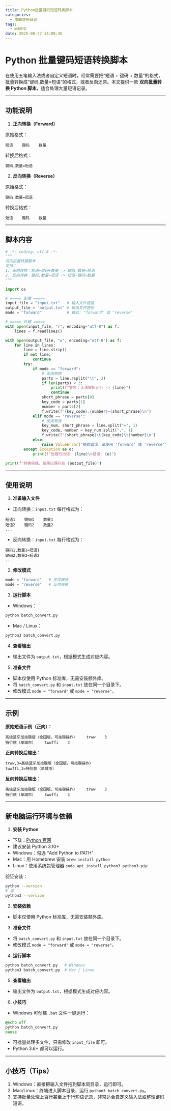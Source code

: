 ```yaml
---
title: Python批量键码短语转换脚本
categories:
  - 电脑使用日记
tags:
  - md命令
date: 2025-08-27 14:09:45
---
```


# Python 批量键码短语转换脚本

在使用五笔输入法或者自定义短语时，经常需要把“短语 + 键码 + 数量”的格式，批量转换成“键码,数量=短语”的格式，或者反向还原。本文提供一款 **双向批量转换 Python 脚本**，适合处理大量短语记录。

---

## 功能说明

1. **正向转换（Forward）**

原始格式：

```
短语    键码    数量
```

转换后格式：

```
键码,数量=短语
```

2. **反向转换（Reverse）**

原始格式：

```
键码,数量=短语
```

转换后格式：

```
短语    键码    数量
```

---

## 脚本内容

```python
# -*- coding: utf-8 -*-
"""
双向批量转换脚本
支持：
1. 正向转换：短语+键码+数量 -> 键码,数量=短语
2. 反向转换：键码,数量=短语 -> 短语+键码+数量
"""

import os

# ===== 配置 =====
input_file = "input.txt"   # 输入文件路径
output_file = "output.txt" # 输出文件路径
mode = "forward"           # 模式: "forward" 或 "reverse"

# ===== 处理 =====
with open(input_file, "r", encoding="utf-8") as f:
    lines = f.readlines()

with open(output_file, "w", encoding="utf-8") as f:
    for line in lines:
        line = line.strip()
        if not line:
            continue
        try:
            if mode == "forward":
                # 正向转换
                parts = line.rsplit("\t", 2)
                if len(parts) < 3:
                    print(f"警告：无法解析此行 -> {line}")
                    continue
                short_phrase = parts[0]
                key_code = parts[1]
                number = parts[2]
                f.write(f"{key_code},{number}={short_phrase}\n")
            elif mode == "reverse":
                # 反向转换
                key_num, short_phrase = line.split("=", 1)
                key_code, number = key_num.split(",", 1)
                f.write(f"{short_phrase}\t{key_code}\t{number}\n")
            else:
                raise ValueError("模式错误，请使用 'forward' 或 'reverse'")
        except Exception as e:
            print(f"处理行出错: {line}\n错误: {e}")

print(f"转换完成，结果已保存到 {output_file}")
```

---

## 使用说明

1. **准备输入文件**

- 正向转换：`input.txt` 每行格式为：

```
短语1    键码1    数量1
短语2    键码2    数量2
...
```

- 反向转换：`input.txt` 每行格式为：

```
键码1,数量1=短语1
键码2,数量2=短语2
...
```

2. **修改模式**

```python
mode = "forward"   # 正向转换
mode = "reverse"   # 反向转换
```

3. **运行脚本**

- Windows：
```bash
python batch_convert.py
```

- Mac / Linux：
```bash
python3 batch_convert.py
```

4. **查看输出**

- 输出文件为 `output.txt`，根据模式生成对应内容。

5. **准备文件**

- 脚本仅使用 Python 标准库，无需安装额外库。
- 将 `batch_convert.py` 和 `input.txt` 放在同一个目录下。
- 修改模式 `mode = "forward"` 或 `mode = "reverse"`。

---

## 示例

**原始短语示例（正向）：**

```
高级蓝牙加按键版（全国版，可按键操作）    trww    3
特价款（单城市）    twwffi    3
```

**正向转换后输出：**

```
trww,3=高级蓝牙加按键版（全国版，可按键操作）
twwffi,3=特价款（单城市）
```

**反向转换后输出：**

```
高级蓝牙加按键版（全国版，可按键操作）    trww    3
特价款（单城市）    twwffi    3
```

---

## 新电脑运行环境与依赖

1. **安装 Python**

- 下载：[Python 官网](https://www.python.org/downloads/)
- 建议安装 Python 3.10+
- Windows：勾选 “Add Python to PATH”
- Mac：用 Homebrew 安装 `brew install python`
- Linux：使用系统包管理器 `sudo apt install python3 python3-pip`

验证安装：
```bash
python --version
# 或
python3 --version
```

2. **安装依赖**

- 脚本仅使用 Python 标准库，无需安装额外库。

3. **准备文件**

- 将 `batch_convert.py` 和 `input.txt` 放在同一个目录下。
- 修改模式 `mode = "forward"` 或 `mode = "reverse"`。

4. **运行脚本**

```bash
python batch_convert.py   # Windows
python3 batch_convert.py  # Mac / Linux
```

5. **查看输出**

- 输出文件为 `output.txt`，根据模式生成对应内容。

6. **小技巧**

- Windows 可创建 `.bat` 文件一键运行：
```bat
@echo off
python batch_convert.py
pause
```

- 可批量处理多文件，只需修改 `input_file` 即可。
- Python 3.6+ 都可以运行。

---

## 小技巧（Tips）

1. Windows：直接把输入文件拖到脚本同目录，运行即可。
2. Mac/Linux：终端进入脚本目录，运行 `python3 batch_convert.py`。
3. 支持批量处理上百行甚至上千行短语记录，非常适合自定义输入法或整理键码短语。
